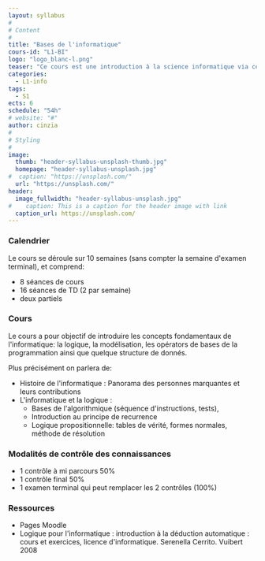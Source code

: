```yaml
---
layout: syllabus
#
# Content
#
title: "Bases de l'informatique"
cours-id: "L1-BI"
logo: "logo_blanc-l.png"
teaser: "Ce cours est une introduction à la science informatique via certaines grandes thématiques comme la logique, les types récursifs ou les automates. "
categories:
  - L1-info
tags:
  - S1
ects: 6
schedule: "54h"
# website: "#"
author: cinzia
#
# Styling
#
image:
  thumb: "header-syllabus-unsplash-thumb.jpg"
  homepage: "header-syllabus-unsplash.jpg"
#  caption: "https://unsplash.com/"
  url: "https://unsplash.com/"
header:
  image_fullwidth: "header-syllabus-unsplash.jpg"
#    caption: This is a caption for the header image with link
  caption_url: https://unsplash.com/
---
```



###  Calendrier ###

Le cours se déroule sur 10 semaines (sans compter la semaine d'examen terminal), et comprend:

- 8 séances de cours
- 16 séances de TD (2 par semaine)
- deux partiels


###  Cours ###

Le cours a pour objectif de introduire les concepts fondamentaux de
l'informatique: la logique, la modélisation, les opérators de bases de
la programmation ainsi que quelque structure de donnés.

Plus précisément on parlera de:
- Histoire de l'informatique :
Panorama des personnes marquantes et leurs contributions
- L'informatique et la logique :
    - Bases de l'algorithmique (séquence d'instructions, tests),
    - Introduction au principe de recurrence
    - Logique propositionnelle: tables de vérité, formes normales, méthode de résolution



###  Modalités de contrôle des connaissances ###
 - 1 contrôle à mi parcours 50%
 - 1 contrôle final 50%
 - 1 examen terminal qui peut remplacer les 2 contrôles (100%)



###  Ressources ###
- Pages Moodle
- Logique pour l'informatique : introduction à la déduction automatique : cours et exercices, licence d'informatique. Serenella Cerrito. Vuibert 2008
